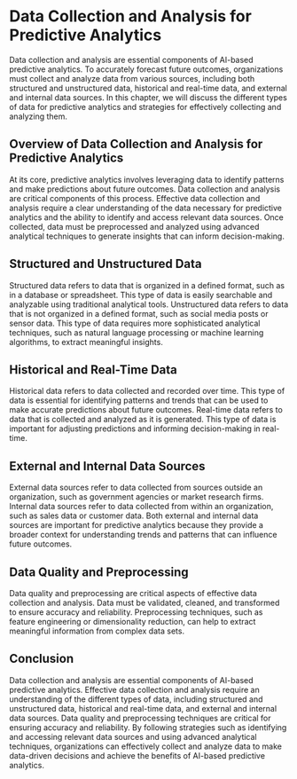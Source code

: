 Data Collection and Analysis for Predictive Analytics
=====================================================

Data collection and analysis are essential components of AI-based predictive analytics. To accurately forecast future outcomes, organizations must collect and analyze data from various sources, including both structured and unstructured data, historical and real-time data, and external and internal data sources. In this chapter, we will discuss the different types of data for predictive analytics and strategies for effectively collecting and analyzing them.

Overview of Data Collection and Analysis for Predictive Analytics
-----------------------------------------------------------------

At its core, predictive analytics involves leveraging data to identify patterns and make predictions about future outcomes. Data collection and analysis are critical components of this process. Effective data collection and analysis require a clear understanding of the data necessary for predictive analytics and the ability to identify and access relevant data sources. Once collected, data must be preprocessed and analyzed using advanced analytical techniques to generate insights that can inform decision-making.

Structured and Unstructured Data
--------------------------------

Structured data refers to data that is organized in a defined format, such as in a database or spreadsheet. This type of data is easily searchable and analyzable using traditional analytical tools. Unstructured data refers to data that is not organized in a defined format, such as social media posts or sensor data. This type of data requires more sophisticated analytical techniques, such as natural language processing or machine learning algorithms, to extract meaningful insights.

Historical and Real-Time Data
-----------------------------

Historical data refers to data collected and recorded over time. This type of data is essential for identifying patterns and trends that can be used to make accurate predictions about future outcomes. Real-time data refers to data that is collected and analyzed as it is generated. This type of data is important for adjusting predictions and informing decision-making in real-time.

External and Internal Data Sources
----------------------------------

External data sources refer to data collected from sources outside an organization, such as government agencies or market research firms. Internal data sources refer to data collected from within an organization, such as sales data or customer data. Both external and internal data sources are important for predictive analytics because they provide a broader context for understanding trends and patterns that can influence future outcomes.

Data Quality and Preprocessing
------------------------------

Data quality and preprocessing are critical aspects of effective data collection and analysis. Data must be validated, cleaned, and transformed to ensure accuracy and reliability. Preprocessing techniques, such as feature engineering or dimensionality reduction, can help to extract meaningful information from complex data sets.

Conclusion
----------

Data collection and analysis are essential components of AI-based predictive analytics. Effective data collection and analysis require an understanding of the different types of data, including structured and unstructured data, historical and real-time data, and external and internal data sources. Data quality and preprocessing techniques are critical for ensuring accuracy and reliability. By following strategies such as identifying and accessing relevant data sources and using advanced analytical techniques, organizations can effectively collect and analyze data to make data-driven decisions and achieve the benefits of AI-based predictive analytics.
